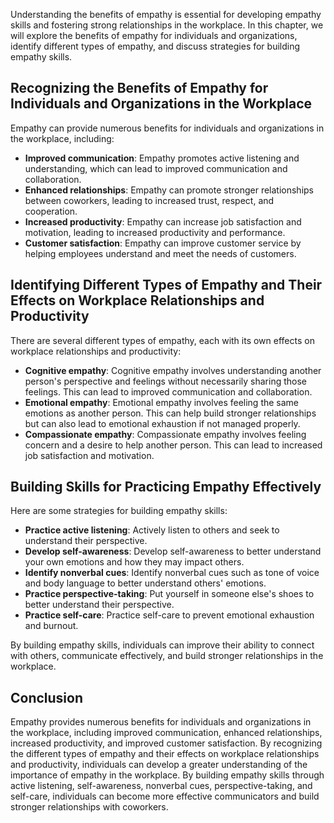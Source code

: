 
Understanding the benefits of empathy is essential for developing empathy skills and fostering strong relationships in the workplace. In this chapter, we will explore the benefits of empathy for individuals and organizations, identify different types of empathy, and discuss strategies for building empathy skills.

Recognizing the Benefits of Empathy for Individuals and Organizations in the Workplace
--------------------------------------------------------------------------------------

Empathy can provide numerous benefits for individuals and organizations in the workplace, including:

* **Improved communication**: Empathy promotes active listening and understanding, which can lead to improved communication and collaboration.
* **Enhanced relationships**: Empathy can promote stronger relationships between coworkers, leading to increased trust, respect, and cooperation.
* **Increased productivity**: Empathy can increase job satisfaction and motivation, leading to increased productivity and performance.
* **Customer satisfaction**: Empathy can improve customer service by helping employees understand and meet the needs of customers.

Identifying Different Types of Empathy and Their Effects on Workplace Relationships and Productivity
----------------------------------------------------------------------------------------------------

There are several different types of empathy, each with its own effects on workplace relationships and productivity:

* **Cognitive empathy**: Cognitive empathy involves understanding another person's perspective and feelings without necessarily sharing those feelings. This can lead to improved communication and collaboration.
* **Emotional empathy**: Emotional empathy involves feeling the same emotions as another person. This can help build stronger relationships but can also lead to emotional exhaustion if not managed properly.
* **Compassionate empathy**: Compassionate empathy involves feeling concern and a desire to help another person. This can lead to increased job satisfaction and motivation.

Building Skills for Practicing Empathy Effectively
--------------------------------------------------

Here are some strategies for building empathy skills:

* **Practice active listening**: Actively listen to others and seek to understand their perspective.
* **Develop self-awareness**: Develop self-awareness to better understand your own emotions and how they may impact others.
* **Identify nonverbal cues**: Identify nonverbal cues such as tone of voice and body language to better understand others' emotions.
* **Practice perspective-taking**: Put yourself in someone else's shoes to better understand their perspective.
* **Practice self-care**: Practice self-care to prevent emotional exhaustion and burnout.

By building empathy skills, individuals can improve their ability to connect with others, communicate effectively, and build stronger relationships in the workplace.

Conclusion
----------

Empathy provides numerous benefits for individuals and organizations in the workplace, including improved communication, enhanced relationships, increased productivity, and improved customer satisfaction. By recognizing the different types of empathy and their effects on workplace relationships and productivity, individuals can develop a greater understanding of the importance of empathy in the workplace. By building empathy skills through active listening, self-awareness, nonverbal cues, perspective-taking, and self-care, individuals can become more effective communicators and build stronger relationships with coworkers.
